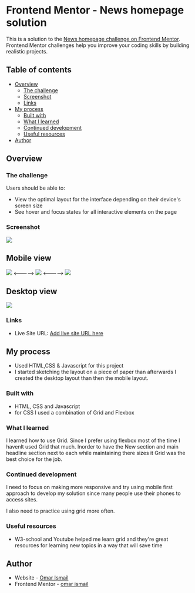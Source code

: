 # Frontend Mentor - News homepage solution

This is a solution to the [News homepage challenge on Frontend Mentor](https://www.frontendmentor.io/challenges/news-homepage-H6SWTa1MFl). Frontend Mentor challenges help you improve your coding skills by building realistic projects. 

## Table of contents

- [Overview](#overview)
  - [The challenge](#the-challenge)
  - [Screenshot](#screenshot)
  - [Links](#links)
- [My process](#my-process)
  - [Built with](#built-with)
  - [What I learned](#what-i-learned)
  - [Continued development](#continued-development)
  - [Useful resources](#useful-resources)
- [Author](#author)


## Overview

### The challenge

Users should be able to:

- View the optimal layout for the interface depending on their device's screen size
- See hover and focus states for all interactive elements on the page

### Screenshot

![](./screenshot.jpg)
<h2>Mobile view</h2>

<img src="./assets/images/mobile1.jpg">
<----->

<img src="./assets/images/mobile2.jpg">
<----->

<img src="./assets/images/mobile3.jpg">



<h2>Desktop view</h2>
<img src="./assets/images/desktop.jpg">


### Links
- Live Site URL: [Add live site URL here](https://omarismail7980.github.io/news-homepage/)

## My process
- Used HTML,CSS & Javascript for this project
- I started sketching the layout on a piece of paper than afterwards I created the desktop layout than then the mobile layout.

### Built with
- HTML, CSS and Javascript
- for CSS I used a combination of Grid and Flexbox


### What I learned

I learned how to use Grid. Since I prefer using flexbox most of the time I havenlt used Grid that much. Inorder to have the New section and main headline section next to each while maintaining there sizes it Grid was the best choice for the job.


### Continued development

I need to focus on making more responsive and try using mobile first approach to develop my solution since many people use their phones to access sites.

I also need to practice using grid more often.


### Useful resources

- W3-school and Youtube helped me learn grid and they're great resources for learning new topics in a way that will save time


## Author

- Website - [Omar Ismail](https://omarismail7980.github.io/Portfolio/)
- Frontend Mentor - [omar ismail](https://www.frontendmentor.io/profile/OmarIsmail7980)


